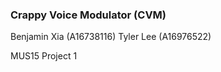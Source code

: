 
### Crappy Voice Modulator (CVM)

Benjamin Xia (A16738116)
Tyler Lee (A16976522)

MUS15 Project 1

